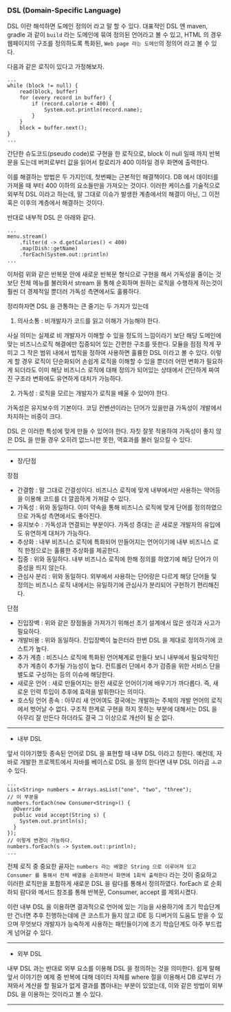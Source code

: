 ### DSL (Domain-Specific Language)

DSL 이란 해석하면 도메인 정의어 라고 말 할 수 있다. 대표적인 DSL 엔 maven, gradle 과 같이 `build` 라는 도메인에 묶여 정의된
언어라고 볼 수 있고, HTML 의 경우 웹페이지의 구조를 정의하도록 특화된, `Web page 라는 도메인`의 정의어 라고 볼 수 있다.

다음과 같은 로직이 있다고 가정해보자.

```
...
while (block != null) {
    read(block, buffer)
    for (every record in buffer) {
        if (record.calorie < 400) {
            System.out.println(record.name);
        }
    }
    block = buffer.next();
}
...
```

간단한 슈도코드(pseudo code)로 구현을 한 로직으로, block 이 null 일때 까지 반복문을 도는데 버퍼로부터 값을 읽어서 칼로리가 400 이하일 경우
화면에 출력한다.

이를 해결하는 방법은 두 가지인데, 첫번째는 근본적인 해결책이다. DB 에서 데이터를 가져올 때 부터 400 이하의 요소들만을 가져오는 것이다.
이러한 케이스를 기술적으로 외부적 DSL 이라고 하는데, 말 그대로 이슈가 발생한 계층에서의 해결이 아닌, 그 이전 혹은 이후의 계층에서 해결하는 것이다.

반대로 내부적 DSL 은 아래와 같다.

```
...
menu.stream()
    .filter(d -> d.getCalories() < 400)
    .map(Dish::getName)
    .forEach(System.out::println)
...
```

이처럼 위와 같은 반복문 안에 새로운 반복문 형식으로 구현을 해서 가독성을 줄이는 것 보단 전체 메뉴를 불러와서 stream 을 통해 순회하며 원하는 로직을 수행하게 하는것이
훨씬 더 경제적일 뿐더러 가독성 측면에서도 훌륭하다.

정리하자면 DSL 을 관통하는 큰 줄기는 두 가지가 있는데

1. 의사소통 : 비개발자가 코드를 읽고 이해가 가능해야 한다.

사실 의미는 실제로 비 개발자가 이해할 수 있을 정도의 느낌이라기 보단 해당 도메인에 맞는 비즈니스로직 해결에만 집중되어 있는 간편한 구조를 뜻한다.
모듈을 점점 작게 꾸미고 그 작은 범위 내에서 법칙을 정하여 사용하면 훌륭한 DSL 이라고 볼 수 있다. 이렇게 할 경우 로직이 단순화되어 손쉽게 로직을 이해할 수 있을
뿐더러 어떤 변화가 필요하게 되더라도 이미 해당 비즈니스 로직에 대해 정의가 되어있는 상태에서 간단하게 짜여진 구조라 변화에도 유연하게 대처가 가능하다.

2. 가독성 : 로직을 모르는 개발자가 로직을 배울 수 있어야 한다.

가독성은 유지보수의 기본이다. 코딩 컨벤션이라는 단어가 있을만큼 가독성이 개발에서 차지하는 비중이 크다.

DSL 은 이러한 특성에 맞게 만들 수 있어야 한다. 자칫 잘못 적용하여 가독성이 좋지 않은 DSL 을 만들 경우 오히려 없느니만 못한, 역효과를 불러 일으킬 수 있다.

---

- 장/단점

장점

- 간결함 : 말 그대로 간결성이다. 비즈니스 로직에 맞게 내부에서만 사용하는 약어등을 이용해 코드를 더 깔끔하게 가져갈 수 있다.
- 가독성 : 위와 동일하다. 이미 약속을 통해 비즈니스 로직에 맞게 단어를 정의하였으므로 가독성 측면에서도 좋아진다.
- 유지보수 : 가독성과 연결되는 부분이다. 가독성 증대는 곧 새로운 개발자의 유입에도 유연하게 대처가 가능하다.
- 추상화 : 내부 비즈니스 로직에 특화되어 만들어지는 언어이기에 내부 비즈니스 로직 한정으로는 훌륭한 추상화를 제공한다.
- 집중 : 위와 동일하다. 내부 비즈니스 로직에 한해 정의를 하였기에 해당 단어가 이중성을 띄지 않는다.
- 관심사 분리 : 위와 동일하다. 외부에서 사용하는 단어랑은 다르게 해당 단어들 및 정의는 비즈니스 로직 내에서는 유일하기에 관심사가 분리되어 구현하기 편리해진다.

단점

- 진입장벽 : 위와 같은 장점들을 가져가기 위해선 초기 설계에서 많은 생각과 사고가 필요하다.
- 개발비용 : 위와 동일하다. 진입장벽이 높은터라 한번 DSL 을 제대로 정의하기에 코스트가 높다.
- 추가 계층 : 비즈니스 로직에 특화된 언어쳬계로 만들다 보니 내부에서 필요악적인 추가 계층이 추가될 가능성이 높다. 컨트롤러 단에서 추가 검증을 위한 서비스 단을 별도로 구성하는
  등의 이슈에 해당한다.
- 새로운 언어 : 새로 만들어지는 완전 새로운 언어이기에 배우기가 까다롭다. 즉, 새로운 인력 투입이 추후에 효력을 발휘한다는 의미다.
- 호스팅 언어 종속 : 아무리 새 언어여도 결국에는 개발하는 주체의 개발 언어의 로직에서 벗어날 수 없다. 구조적 한계로 구현을 하지 못하는 부분에 대해서는 DSL 을 아무리
잘 만든다 하더라도 결국 그 이상으로 개선이 될 순 없다.
  
---

- 내부 DSL

앞서 이야기했듯 종속된 언어로 DSL 을 표현할 때 내부 DSL 이라고 칭한다. 예컨데, 자바로 개발한 프로젝트에서 자바를 베이스로 DSL 을 정의 한다면
내부 DSL 이라곱 ㅗㄹ 수 있다.

```
...
List<String> numbers = Arrays.asList("one", "two", "three");
// 이 부분을
numbers.forEach(new Consumer<String>() {
  @Override
  public void accept(String s) {
    System.out.println(s);
  }
});
// 이렇게 변경이 가능하다.
numbers.forEach(s -> System.out::println);
...
```

전체 로직 중 중요한 골자는 `numbers 라는 배열은 String 으로 이루어져 있고 Consumer 를 통해서 전체 배열을 순회하면서 화면에 1회씩 출력한다` 라는 것이 중요하고
이러한 로직만을 포함하게 새로운 DSL 을 람다를 통해서 정의하였다. forEach 로 순회하되 람다와 메서드 참조를 통해 반복문, Consumer, accept 를 제외시켰다.

이런 내부 DSL 을 이용하면 결과적으로 언어에 있는 기능을 사용하기에 초기 학습단계만 건너면 추후 진행하는데에 큰 코스트가 들지 않고 IDE 등 디버거의 도움도 받을 수 있으며
무엇보다 개발자가 능숙하게 사용하는 패턴들이기에 초기 학습단계도 아주 부드럽게 넘어갈 수 있다.

---

- 외부 DSL

내부 DSL 과는 반대로 외부 요소를 이용해 DSL 을 정의하는 것을 의미한다. 쉽게 말해 앞서 이야기한 예제 중 반복에 대해 데이터 자체를
where 절을 이용해서 DB 로부터 가져와서 계산을 할 필요가 없게 결과를 뽑아내는 부분이 있었는데, 이와 같은 방법이 외부 DSL 을 이용하는 것이라고 볼 수 있다.

---

